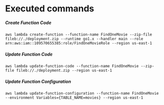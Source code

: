 # Executed commands

##### Create Function Code
`aws lambda create-function --function-name FindOneMovie --zip-file fileb://./deployment.zip --runtime go1.x --handler main --role arn:aws:iam::109570655385:role/FindOneMovieRole --region us-east-1`

##### Update Function Code
`aws lambda update-function-code --function-name FindOneMovie --zip-file fileb://./deployment.zip --region us-east-1`

##### Update Function Configuration
`aws lambda update-function-configuration --function-name FindOneMovie --environment Variables={TABLE_NAME=movies} --region us-east-1`
